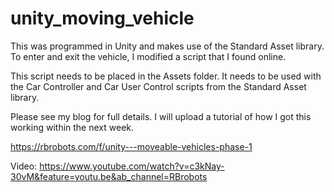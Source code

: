 # unity_moving_vehicle

This was programmed in Unity and makes use of the Standard Asset library. To enter and exit the vehicle, I modified a script that I found online.

This script needs to be placed in the Assets folder. It needs to be used with the Car Controller and Car User Control scripts from the Standard Asset library.

Please see my blog for full details. I will upload a tutorial of how I got this working within the next week.

https://rbrobots.com/f/unity---moveable-vehicles-phase-1

Video:
https://www.youtube.com/watch?v=c3kNay-30vM&feature=youtu.be&ab_channel=RBrobots
